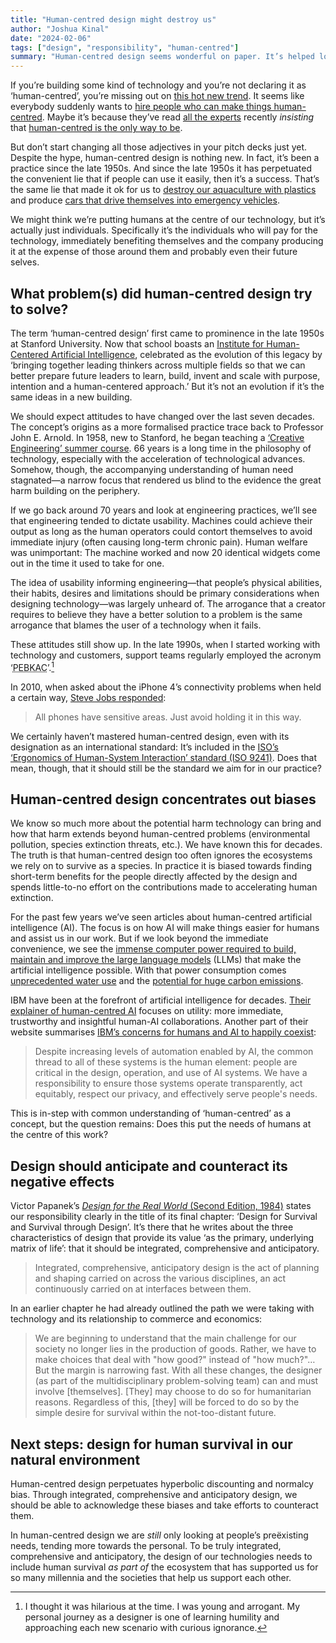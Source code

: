 ```yaml
---
title: "Human-centred design might destroy us"
author: "Joshua Kinal"
date: "2024-02-06"
tags: ["design", "responsibility", "human-centred"]
summary: "Human-centred design seems wonderful on paper. It’s helped lots of people and its benefits are so easy to see. Unfortunately, its popularity and wide-spread practice might lead to our extinction."
---
```


If you’re building some kind of technology and you’re not declaring it as ‘human-centred’, you’re missing out on [this hot new trend](https://books.google.com/ngrams/graph?content=%5Bhuman-centred%5D+++%5Bhuman-centered%5D+++%5Bhuman+centered%5D+++%5Bhuman+centred%5D,human+centipede,human-centred,human-centered&year_start=1920&year_end=2019&corpus=en-2019&smoothing=1). It seems like everybody suddenly wants to [hire people who can make things human-centred](https://www.seek.com.au/%22human-centred%22-jobs). Maybe it’s because they’ve read [all the experts](https://www.mckinsey.com/search?q=human+centered&pageFilter=all&sort=default&start=1) recently _insisting_ that [human-centred is the only way to be](https://www.bcg.com/publications/2020/the-importance-of-human-centered-design).

But don’t start changing all those adjectives in your pitch decks just yet. Despite the hype, human-centred design is nothing new. In fact, it’s been a practice since the late 1950s. And since the late 1950s it has perpetuated the convenient lie that if people can use it easily, then it’s a success. That’s the same lie that made it ok for us to [destroy our aquaculture with plastics](https://www.abc.net.au/news/2023-07-13/plastic-pollution-lakes-worse-than-ocean/102594244) and produce [cars that drive themselves into emergency vehicles](https://archive.is/6twBQ).

We might think we’re putting humans at the centre of our technology, but it’s actually just individuals. Specifically it’s the individuals who will pay for the technology, immediately benefiting themselves and the company producing it at the expense of those around them and probably even their future selves.

## What problem(s) did human-centred design try to solve?

The term ‘human-centred design’ first came to prominence in the late 1950s at Stanford University. Now that school boasts an [Institute for Human-Centered Artificial Intelligence](https://hai.stanford.edu/navigate/welcome), celebrated as the evolution of this legacy by ‘bringing together leading thinkers across multiple fields so that we can better prepare future leaders to learn, build, invent and scale with purpose, intention and a human-centered approach.’ But it’s not an evolution if it’s the same ideas in a new building.

We should expect attitudes to have changed over the last seven decades. The concept’s origins as a more formalised practice trace back to Professor John E. Arnold. In 1958, new to Stanford, he began teaching a [‘Creative Engineering’ summer course](https://inist.org/library/1959.John%20E%20Arnold.Creative%20Engineering.pdf). 66 years is a long time in the philosophy of technology, especially with the acceleration of technological advances. Somehow, though, the accompanying understanding of human need stagnated&mdash;a narrow focus that rendered us blind to the evidence the great harm building on the periphery.

If we go back around 70 years and look at engineering practices, we’ll see that engineering tended to dictate usability. Machines could achieve their output as long as the human operators could contort themselves to avoid immediate injury (often causing long-term chronic pain). Human welfare was unimportant: The machine worked and now 20 identical widgets come out in the time it used to take for one.

The idea of usability informing engineering&mdash;that people’s physical abilities, their habits, desires and limitations should be primary considerations when designing technology&mdash;was largely unheard of. The arrogance that a creator requires to believe they have a better solution to a problem is the same arrogance that blames the user of a technology when it fails.

These attitudes still show up. In the late 1990s, when I started working with technology and customers, support teams regularly employed the acronym ‘<abbr title="problem exists between keyboard and chair">PEBKAC</abbr>’.[^1]

In 2010, when asked about the iPhone 4’s connectivity problems when held a certain way, [Steve Jobs responded](https://arstechnica.com/gadgets/2010/06/jobs-on-iphone-4-antenna-avoid-holding-it-in-this-way/):

> All phones have sensitive areas. Just avoid holding it in this way.

We certainly haven’t mastered human-centred design, even with its designation as an international standard: It’s included in the [ISO’s ‘Ergonomics of Human-System Interaction’ standard (ISO&nbsp;9241)](https://www.iso.org/standard/77520.html). Does that mean, though, that it should still be the standard we aim for in our practice?

## Human-centred design concentrates out biases

We know so much more about the potential harm technology can bring and how that harm extends beyond human-centred problems (environmental pollution, species extinction threats, etc.). We have known this for decades. The truth is that human-centred design too often ignores the ecosystems we rely on to survive as a species. In practice it is biased towards finding short-term benefits for the people directly affected by the design and spends little-to-no effort on the contributions made to accelerating human extinction.

For the past few years we’ve seen articles about human-centred artificial intelligence (AI). The focus is on how AI will make things easier for humans and assist us in our work. But if we look beyond the immediate convenience, we see the [immense computer power required to build, maintain and improve the large language models](https://www.technologyreview.com/2019/06/06/239031/training-a-single-ai-model-can-emit-as-much-carbon-as-five-cars-in-their-lifetimes/) (LLMs) that make the artificial intelligence possible. With that power consumption comes [unprecedented water use](https://fortune.com/2023/09/09/ai-chatgpt-usage-fuels-spike-in-microsoft-water-consumption/) and the [potential for huge carbon emissions](https://arxiv.org/pdf/1906.02243v1.pdf).

IBM have been at the forefront of artificial intelligence for decades. [Their explainer of human-centred AI](https://research.ibm.com/blog/what-is-human-centered-ai) focuses on utility: more immediate, trustworthy and insightful human-AI collaborations. Another part of their website summarises [IBM’s concerns for humans and AI to happily coexist](https://research.ibm.com/topics/human-centered-ai):

> Despite increasing levels of automation enabled by AI, the common thread to all of these systems is the human element: people are critical in the design, operation, and use of AI systems. We have a responsibility to ensure those systems operate transparently, act equitably, respect our privacy, and effectively serve people's needs.

This is in-step with common understanding of ‘human-centred’ as a concept, but the question remains: Does this put the needs of humans at the centre of this work?

## Design should anticipate and counteract its negative effects

Victor Papanek’s [_Design for the Real World_ (Second Edition, 1984)](https://booko.com.au/9780897331531/Design-for-the-Real-World) states our responsibility clearly in the title of its final chapter: ‘Design for Survival and Survival through Design’. It’s there that he writes about the three characteristics of design that provide its value ‘as the primary, underlying matrix of life’: that it should be integrated, comprehensive and anticipatory.

> Integrated, comprehensive, anticipatory design is the act of planning and shaping carried on across the various disciplines, an act continuously carried on at interfaces between them.

In an earlier chapter he had already outlined the path we were taking with technology and its relationship to commerce and economics:

> We are beginning to understand that the main challenge for our society no longer lies in the production of goods. Rather, we have to make choices that deal with "how good?" instead of "how much?"… But the margin is narrowing fast. With all these changes, the designer (as part of the multidisciplinary problem-solving team) can and must involve [themselves]. [They] may choose to do so for humanitarian reasons. Regardless of this, [they] will be forced to do so by the simple desire for survival within the not-too-distant future.

## Next steps: design for human survival in our natural environment

Human-centred design perpetuates hyperbolic discounting and normalcy bias. Through integrated, comprehensive and anticipatory design, we should be able to acknowledge these biases and take efforts to counteract them.

In human-centred design we are _still_ only looking at people’s preëxisting needs, tending more towards the personal. To be truly integrated, comprehensive and anticipatory, the design of our technologies needs to include human survival _as part of_ the ecosystem that has supported us for so many millennia and the societies that help us support each other.

[^1]: I thought it was hilarious at the time. I was young and arrogant. My personal journey as a designer is one of learning humility and approaching each new scenario with curious ignorance.
